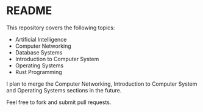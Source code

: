 # README

This repository covers the following topics:

* Artificial Intelligence
* Computer Networking
* Database Systems
* Introduction to Computer System
* Operating Systems
* Rust Programming

I plan to merge the Computer Networking, Introduction to Computer System and Operating Systems sections in the future.

Feel free to fork and submit pull requests.
